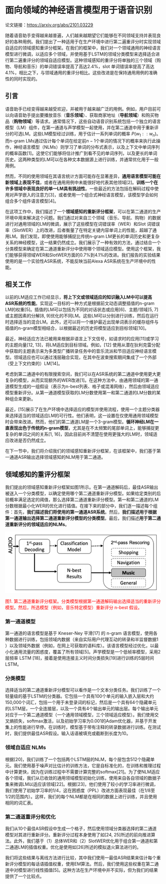 # 面向领域的神经语言模型用于语音识别

论文链接：https://arxiv.org/abs/2101.03229

随着语音助手变得越来越普遍，人们越来越期望它们能够在不同领域支持并表现良好的各种用例。我们提出了一种适用于在生产环境中进行第二遍重评分时实现领域自适应的领域感知重评分框架。在我们的框架中，我们对一个领域通用的神经语言模型进行微调，以适应多个领域，并使用基于LSTM的领域分类模型来选择适合进行第二遍重评分的领域自适应模型。这种领域感知的重评分将单独的三个领域（购物、导航和音乐）的单词错误率提高了高达2.4%，slot 单词错误率提高了高达4.1%，相比之下，与领域通用的重评分相比。这些改进是在保持通用用例的准确性的同时实现的。

## 引言

语音助手已经变得越来越受欢迎，并被用于越来越广泛的用例。例如，用户目前可以向语音助手提出要播放音乐（**音乐领域**）、获取商家地址（**导航领域**）和购买物品（**购物领域**）等请求。通常情况下，这些自动语音识别系统包括一个独立的语言模型（LM）组件，在第一通道与声学模型一起使用，并在第二通道中用于重新评分的可选LM。这些LM模型经过训练，用于估计一系列单词的概率 $P(w_1::w_n)$。而n-gram LMs通过估计每个单词在给定前$n - 1$个单词的情况下的概率来执行此操作，神经语言模型（NLMs）则学习了单词的分布式表示，以及上下文中单词序列的概率函数[1]。这使它们能够将估计推广到看不见的单词序列，以及更长的单词历史。这两种类型的LM可以在各种文本数据源上进行训练，并通常优化用于一般用例。

然而，不同的使用领域在其语言统计方面可能存在显著差异，**通用语言模型可能在新领域上表现不佳**，或者在通用用例中未能很好地代表其他领域[2]。**训练一个在许多领域中表现良好的单一LM具有挑战性**。一些最近的方法包括在解码过程中使用对声学嵌入的注意力[3]，或者使用一个组合式神经语言模型，该模型学会如何组合多个组件语言模型[4]。

在这项工作中，我们描述了一个**领域感知的重新评分框架**，可以在第二通道的生产环境中用来解决这个问题。我们通过对来自三个领域（音乐、导航、购物）的数据进行对通用领域的LM的微调，展示了这些模型在词错误率（WER）和Slot 词错误率（SlotWER）上的改进，后者衡量了在特定关键内容单词上的性能，超越了通用LM。我们发现，即使使用能够捕捉比传统n-gram LM更长的单词历史和更复杂关系的神经模型，这一结果仍然成立。我们展示了一种有效的方法，通过结合一个分类模型来确定在第二通道重新评分中使用哪个领域适应模型。使用这个框架，我们能够获得领域WER和SlotWER方面的0.7%到4.1%的改进。我们报告的实验结果使用的是一个实验性ASR系统，不能反映当前Alexa ASR系统在生产环境中的性能。

## 相关工作

以前的LM适应工作已经显示，**将上下文或领域适应的知识融入LM中可以提高ASR系统的性能**。实现这一目标的一种方式是根据前文动态调整插值的n-gram LM的权重[5]。插值的LM可以包括为不同的对话状态或应用[6]、主题/领域[5, 7]或主题因素的分解[8, 9]优化的不同LM。这些LM可以分别进行训练，然后在运行时选择适当的混合LM。此外，还可以将一个维护最近出现单词表示的缓存组件与插值的n-gram模型相结合，以根据最近的历史将模型适应到目标领域[10]。

最近，神经适应方法已被用来根据非语言上下文信号，如请求时的应用[11]或学习的主题向量[12, 13]，将LM适应到目标领域。例如，[12] 使用从潜在狄利克雷分配中获取的主题表示来为多类型广播转录任务中的音乐流派和节目适应神经语言模型。领域适应也可以通过浅层融合实现，在其中在波束搜索期间集成了一个外部（受上下文约束的）LM[14]。

考虑到第二通道中的有限搜索空间，我们可以在ASR系统的第二通道中使用更大更复杂的模型，从而实现额外的WER改进[1]。在这种方法中，由通用领域的第一通道模型生成的一组假设（表示为n-best列表、格子或混淆网络），然后由领域适应模型重新评分。从第一通道模型获取的LM分数使用第一和第二通道的LM分数的某种组合来更新。

最近，[15]展示了在生产环境中选择适应的模型并使用流程，使用一个主题分类器来选择适当的领域适应LM的可行性。他们表明，这一设置在仅使用通用领域模型时会带来改进。然而，他们的第二通道LM是一个3-gram模型。**循环神经LM在一直表现出色于传统的n-gram模型**，尤其是在不太频繁的尾部单词上，能够捕捉更复杂的单词之间的关系[1, 16]，因此目前尚不清楚在使用更强大的LM时，领域适应改进是否仍然成立。

在下一节中，我们将介绍我们的领域感知重新评分框架，在该框架中，我们基于第一通道ASR输出选择领域感知的NLM用于第二通道。

## 领域感知的重评分框架

我们提出的领域感知重新评分框架如图1所示。在第一通道解码后，最佳ASR输出被送入一个分类模型，以确定使用哪个第二通道重新评分模型。如果给定类别的后验概率满足选定的阈值，那么选择第二通道重新评分模型。第一和第二通道的LM分数根据最小化WER的优化进行插值。在接下来的部分中，我们逐一描述每个组件：首先，**我们描述我们将使用的第一通道ASR系统**。然后，**我们描述用于根据第一通道输出选择第二通道重新评分模型的分类模型**。最后，我们描述**用于第二通道重新评分的领域适应的NLMs**。

![](../../../figs.assets/image-20231106143247366.png)

<font color="red">图1. 第二通道重新评分框架。分类模型根据第一通道解码输出选择适当的重新评分模型。然后，所选模型（例如，音乐特定模型）重新评分 n-best 假设。</font>

### 第一通道模型

第一通道的语言模型是基于 Kneser-Ney 平滑[17] 的 n-gram 语言模型，使用各种数据进行训练，包括领域内数据（来自实际用户代理互动的转录和半监督数据1 ）以及领域外数据（例如，在网上可获取的语料库）。该语言模型经过优化，以最小化通用流量的困惑度，覆盖了所有领域[5]。声学模型是一个低帧率模型，采用2层频率 LSTM [18]，接着是使用连接主义时间分类损失[19]进行训练的5层时间 LSTM。

### 分类模型

选择适当的第二通道重新评分模型可以看作是一个文本分类任务。我们训练了一个轻量级的基于LSTM的分类器。它包括一个具有100个单元的输入嵌入层和大约150,000个词汇，包括一个用于未登录词的标记，然后是一个具有64个隐藏单元的LSTM层，一个全连接层，以及一个具有4个输出单元的输出层。每个输出单元对应于一个第二通道模型（一个通用领域模型，三个领域适应模型）。我们使用交叉熵损失，softmax激活，以及初始学习率为0.001的Adam优化器，并基于开发集上的性能进行早停。在训练时，模型基于带有注释的转录数据进行训练。在测试时，我们提供最佳ASR假设。输入话语被填充或截断到长度为10。

### 领域自适应 NLMs

根据[20]，我们训练了一个包括两个LSTM层的NLM，每个层包含512个隐藏单元。我们使用基于噪声对比估计的训练方法，它是自标准化的，在训练和推理过程中计算更快，因为在训练过程中不需要计算完整的softmax[21]。为了使NLM适应各个领域，我们从已收敛的通用领域模型初始化训练，使用来自各自领域的数据子集来微调LM以适应该领域[22]。根据[23]，他们使用了较小的学习率进行微调，我们使用了初始学习率的1/4，这在困惑度（PPL）改进方面表现最佳（在1/8至1/2的范围内）。这样，我们的每个NLM都是在相同的数据上进行训练，并且使用相同的词汇表。

### 第二通道重评分和优化

我们从10个最佳ASR假设中生成一个格子，然后使用领域分类器选择的第二通道模型对其进行重新评分。重新评分过程本身使用了如[24, 25]所述的前向推进算法。此外，我们基于（1）总体WER和（2）SlotWER优化用于组合第一通道和第二通道LM的插值权重。优化是使用如[26]所述的模拟退火算法进行的。

我们将这些结果与离线方法进行比较，其中我们使用一最佳ASR结果来估计每个重新评分模型的每话语插值权重，使用EM算法。然后，我们使用这些权重在第二通道中对模型进行线性插值[5]。这种方法在生产环境中并不实际，但为我们的结果提供了一个比较点。